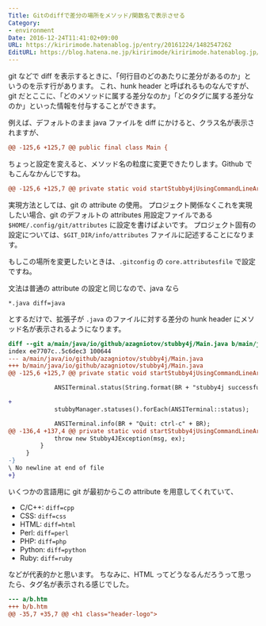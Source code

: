```yaml
---
Title: Gitのdiffで差分の場所をメソッド/関数名で表示させる
Category:
- environment
Date: 2016-12-24T11:41:02+09:00
URL: https://kiririmode.hatenablog.jp/entry/20161224/1482547262
EditURL: https://blog.hatena.ne.jp/kiririmode/kiririmode.hatenablog.jp/atom/entry/10328749687200856766
---
```


git などで diff を表示するときに、「何行目のどのあたりに差分があるのか」というのを示す行があります。
これ、hunk header と呼ばれるものなんですが、git だとここに、「どのメソッドに属する差分なのか」「どのタグに属する差分なのか」といった情報を付与することができます。

例えば、デフォルトのまま java ファイルを diff にかけると、クラス名が表示されますが、

```diff
@@ -125,6 +125,7 @@ public final class Main {
```

ちょっと設定を変えると、メソッド名の粒度に変更できたりします。Github でもこんなかんじですね。

```diff
@@ -125,6 +125,7 @@ private static void startStubby4jUsingCommandLineArgs() {
```

実現方法としては、git の attribute の使用。
プロジェクト関係なくこれを実現したい場合、git のデフォルトの attributes 用設定ファイルである `$HOME/.config/git/attributes` に設定を書けばよいです。
プロジェクト固有の設定については、`$GIT_DIR/info/attributes` ファイルに記述することになります。

もしこの場所を変更したいときは、`.gitconfig` の `core.attributesfile` で設定ですね。


文法は普通の attribute の設定と同じなので、java なら

```
*.java diff=java
```

とするだけで、拡張子が `.java` のファイルに対する差分の hunk header にメソッド名が表示されるようになります。

```diff
diff --git a/main/java/io/github/azagniotov/stubby4j/Main.java b/main/java/io/github/azagniotov/stubby4j/Main.java
index ee7707c..5c6dec3 100644
--- a/main/java/io/github/azagniotov/stubby4j/Main.java
+++ b/main/java/io/github/azagniotov/stubby4j/Main.java
@@ -125,6 +125,7 @@ private static void startStubby4jUsingCommandLineArgs() {

             ANSITerminal.status(String.format(BR + "stubby4j successfully started after %s milliseconds", (totalEnd - initialStart)) + BR);

+
             stubbyManager.statuses().forEach(ANSITerminal::status);

             ANSITerminal.info(BR + "Quit: ctrl-c" + BR);
@@ -136,4 +137,4 @@ private static void startStubby4jUsingCommandLineArgs() {
             throw new Stubby4JException(msg, ex);
         }
     }
-}
\ No newline at end of file
+}
```

いくつかの言語用に git が最初からこの attribute を用意してくれていて、

- C/C++: `diff=cpp`
- CSS: `diff=css`
- HTML: `diff=html`
- Perl: `diff=perl`
- PHP: `diff=php`
- Python: `diff=python`
- Ruby: `diff=ruby`

などが代表的かと思います。
ちなみに、HTML ってどうなるんだろうって思ったら、タグ名が表示される感じでした。

```diff
--- a/b.htm
+++ b/b.htm
@@ -35,7 +35,7 @@ <h1 class="header-logo">
```
